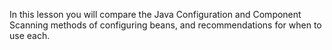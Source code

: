 In this lesson you will compare the Java Configuration and Component
Scanning methods of configuring beans,
and recommendations for when to use each.
